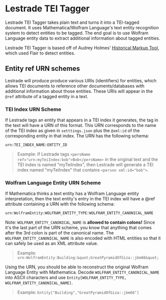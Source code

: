 # Lestrade TEI Tagger
Lestrade TEI Tagger takes plain text and turns it into a TEI-tagged document. It uses Mathematica/Wolfram
Language's text entity recognition system to detect entities to be tagged. The end goal is to use
Wolfram Language entity data to extract additional information about tagged entities.

Lestrade TEI Tagger is based off of Audrey Holmes' [Historical Markup Tool](http://www.historical-markup.com),
which used Flair to detect entities.

## Entity ref URN schemes
Lestrade will produce produce various URIs (identifiers) for entities, which allows TEI documents to reference other documents/databases with additional information about those entities. These URIs will appear in the `@ref` attribute of a tagged entity in a text. 

### TEI Index URN Scheme
If Lestrade tags an entity that appears in a TEI index it generates, the tag in the text will have a URN of this format. This URN corresponds to the name of the TEI index as given in `setttings.json` plus the `@xml:id` of the corresponding entity in that index. The URN has the following schema:
```
urn:TEI_INDEX_NAME:ENTITY_ID
```
> Example: If Lestrade tags `<persName ref="urn:myTeiIndex:bob">Bob</persName>` in the original text and the TEI index is named "myTeiIndex", then Lestrade will generate a TEI index named "myTeiIndex" that contains `<person xml:id="bob">`.

### Wolfram Language Entity URN Scheme
If Mathematica thinks a text entity has a Wolfram Language entity interpretation, then the text entity's entry in the TEI
index will have a @ref attribute containing a URN with the following schema:
```
urn:WolframEntity:WOLFRAM_ENTITY_TYPE:WOLFRAM_ENTITY_CANONICAL_NAME
```
Note: `WOLFRAM_ENTITY_CANONICAL_NAME` is **allowed to contain colons!** Since it's the last part of
the URN scheme, you know that anything that comes after the 3rd colon is part of the canonical name.
The `WOLFRAM_ENTITY_CANONICAL_NAME` is also encoded with HTML entities so that it can safely be used
as an XML attribute value.
> Example: `urn:WolframEntity:Building:&quot;GreatPyramidOfGiza::jbm66&quot;`

Using the URN, you should be able to reconstruct the original Wolfram Language Entity with Mathematica.
Decode `WOLFRAM_ENTITY_CANONICAL_NAME` into ASCII characters and use `Entity[WOLFRAM_ENTITY_TYPE, WOLFRAM_ENTITY_CANONICAL_NAME]`.
> Example: `Entity["Building","GreatPyramidOfGiza::jbm66"]`
